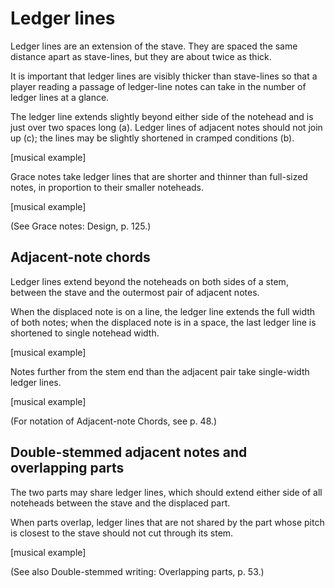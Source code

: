 # Ledger lines

Ledger lines are an extension of the stave. They are spaced the same distance apart as stave-lines, but they are about twice as thick.

It is important that ledger lines are visibly thicker than stave-lines so that a player reading a passage of ledger-line notes can take in the number of ledger lines at a glance.

The ledger line extends slightly beyond either side of the notehead and is just over two spaces long (a). Ledger lines of adjacent notes should not join up (c); the lines may be slightly shortened in cramped conditions (b).

[musical example]

Grace notes take ledger lines that are shorter and thinner than full-sized notes, in proportion to their smaller noteheads.

[musical example]

(See Grace notes: Design, p. 125.)

## Adjacent-note chords

Ledger lines extend beyond the noteheads on both sides of a stem, between the stave and the outermost pair of adjacent notes.

When the displaced note is on a line, the ledger line extends the full width of both notes; when the displaced note is in a space, the last ledger line is shortened to single notehead width.

[musical example]

Notes further from the stem end than the adjacent pair take single-width ledger lines.

[musical example]

(For notation of Adjacent-note Chords, see p. 48.)

## Double-stemmed adjacent notes and overlapping parts

The two parts may share ledger lines, which should extend either side of all noteheads between the stave and the displaced part.

When parts overlap, ledger lines that are not shared by the part whose pitch is closest to the stave should not cut through its stem.

[musical example]

(See also Double-stemmed writing: Overlapping parts, p. 53.) 